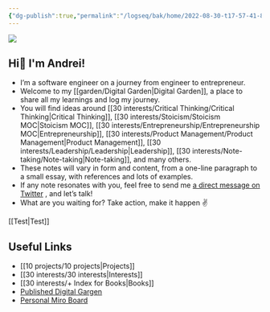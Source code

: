 ```yaml
---
{"dg-publish":true,"permalink":"/logseq/bak/home/2022-08-30-t17-57-41-876-z-desktop/","tags":"gardenEntry","dgHomeLink":true,"dgPassFrontmatter":false}
---
```


![](https://i.imgur.com/v1LQMYT.png)

## Hi👋 I'm Andrei!
- I’m a software engineer on a journey from engineer to entrepreneur.
- Welcome to my [[garden/Digital Garden|Digital Garden]], a place to share all my learnings and log my journey.
- You will find ideas around [[30 interests/Critical Thinking/Critical Thinking|Critical Thinking]], [[30 interests/Stoicism/Stoicism MOC|Stoicism MOC]], [[30 interests/Entrepreneurship/Entrepreneurship MOC|Entrepreneurship]], [[30 interests/Product Management/Product Management|Product Management]], [[30 interests/Leadership/Leadership|Leadership]], [[30 interests/Note-taking/Note-taking|Note-taking]], and many others.
- These notes will vary in form and content, from a one-line paragraph to a small essay, with references and lots of examples.
- If any note resonates with you, feel free to send me [a direct message on Twitter](https://twitter.com/messages/compose?recipient_id=25110315) , and let’s talk!
- What are you waiting for? Take action, make it happen ✌️

[[Test|Test]]


## Useful Links
- [[10 projects/10 projects|Projects]]
- [[30 interests/30 interests|Interests]]
- [[30 interests/+ Index for Books|Books]]
- [Published Digital Gargen](https://razvan-andrei-surdu.eu/)
- [Personal Miro Board](https://miro.com/app/board/o9J_lZjzMII=/)